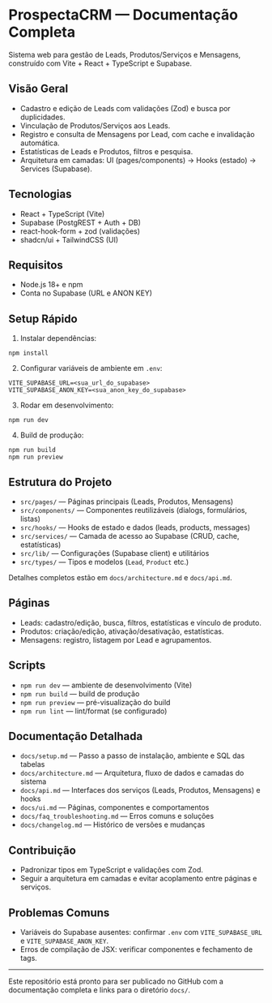# ProspectaCRM — Documentação Completa

Sistema web para gestão de Leads, Produtos/Serviços e Mensagens, construído com Vite + React + TypeScript e Supabase.

## Visão Geral

- Cadastro e edição de Leads com validações (Zod) e busca por duplicidades.
- Vinculação de Produtos/Serviços aos Leads.
- Registro e consulta de Mensagens por Lead, com cache e invalidação automática.
- Estatísticas de Leads e Produtos, filtros e pesquisa.
- Arquitetura em camadas: UI (pages/components) → Hooks (estado) → Services (Supabase).

## Tecnologias

- React + TypeScript (Vite)
- Supabase (PostgREST + Auth + DB)
- react-hook-form + zod (validações)
- shadcn/ui + TailwindCSS (UI)

## Requisitos

- Node.js 18+ e npm
- Conta no Supabase (URL e ANON KEY)

## Setup Rápido

1) Instalar dependências:
```
npm install
```

2) Configurar variáveis de ambiente em `.env`:
```
VITE_SUPABASE_URL=<sua_url_do_supabase>
VITE_SUPABASE_ANON_KEY=<sua_anon_key_do_supabase>
```

3) Rodar em desenvolvimento:
```
npm run dev
```

4) Build de produção:
```
npm run build
npm run preview
```

## Estrutura do Projeto

- `src/pages/` — Páginas principais (Leads, Produtos, Mensagens)
- `src/components/` — Componentes reutilizáveis (dialogs, formulários, listas)
- `src/hooks/` — Hooks de estado e dados (leads, products, messages)
- `src/services/` — Camada de acesso ao Supabase (CRUD, cache, estatísticas)
- `src/lib/` — Configurações (Supabase client) e utilitários
- `src/types/` — Tipos e modelos (`Lead`, `Product` etc.)

Detalhes completos estão em `docs/architecture.md` e `docs/api.md`.

## Páginas

- Leads: cadastro/edição, busca, filtros, estatísticas e vínculo de produto.
- Produtos: criação/edição, ativação/desativação, estatísticas.
- Mensagens: registro, listagem por Lead e agrupamentos.

## Scripts

- `npm run dev` — ambiente de desenvolvimento (Vite)
- `npm run build` — build de produção
- `npm run preview` — pré-visualização do build
- `npm run lint` — lint/format (se configurado)

## Documentação Detalhada

- `docs/setup.md` — Passo a passo de instalação, ambiente e SQL das tabelas
- `docs/architecture.md` — Arquitetura, fluxo de dados e camadas do sistema
- `docs/api.md` — Interfaces dos serviços (Leads, Produtos, Mensagens) e hooks
- `docs/ui.md` — Páginas, componentes e comportamentos
- `docs/faq_troubleshooting.md` — Erros comuns e soluções
- `docs/changelog.md` — Histórico de versões e mudanças

## Contribuição

- Padronizar tipos em TypeScript e validações com Zod.
- Seguir a arquitetura em camadas e evitar acoplamento entre páginas e serviços.

## Problemas Comuns

- Variáveis do Supabase ausentes: confirmar `.env` com `VITE_SUPABASE_URL` e `VITE_SUPABASE_ANON_KEY`.
- Erros de compilação de JSX: verificar componentes e fechamento de tags.

---

Este repositório está pronto para ser publicado no GitHub com a documentação completa e links para o diretório `docs/`.